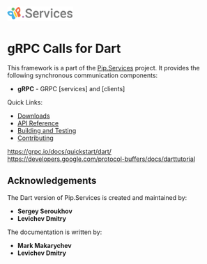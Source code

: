 # <img src="https://github.com/pip-services/pip-services/raw/master/design/Logo.png" alt="Pip.Services Logo" style="max-width:30%">
# gRPC Calls for Dart

This framework is a part of the [Pip.Services](https://github.com/pip-services/pip-services) project.
It provides the following synchronous communication components:

- **gRPC** - GRPC [services] and [clients]

Quick Links:

* [Downloads](https://github.com/pip-services-dart/pip-services-rpc-dart/blob/master/doc/Downloads.md)
* [API Reference](https://pip-services3-dart.github.io/pip-services3-rpc-dart/globals.html)
* [Building and Testing](https://github.com/pip-services/pip-services-rpc-dart/blob/master/doc/Development.md)
* [Contributing](https://github.com/pip-services/pip-services-rpc-dart/blob/master/doc/Development.md/#contrib)

https://grpc.io/docs/quickstart/dart/
https://developers.google.com/protocol-buffers/docs/darttutorial


## Acknowledgements

The Dart version of Pip.Services is created and maintained by:
- **Sergey Seroukhov**
- **Levichev Dmitry**

The documentation is written by:
- **Mark Makarychev**
- **Levichev Dmitry**